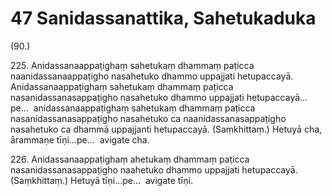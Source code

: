 # 47 Sanidassanattika, Sahetukaduka

(90.)

225\. Anidassanaappaṭighaṃ sahetukaṃ dhammaṃ paṭicca naanidassanaappaṭigho nasahetuko dhammo uppajjati hetupaccayā. Anidassanaappaṭighaṃ sahetukaṃ dhammaṃ paṭicca nasanidassanasappaṭigho nasahetuko dhammo uppajjati hetupaccayā…pe…  anidassanaappaṭighaṃ sahetukaṃ dhammaṃ paṭicca nasanidassanasappaṭigho nasahetuko ca naanidassanasappaṭigho nasahetuko ca dhammā uppajjanti hetupaccayā. (Saṃkhittaṃ.) Hetuyā cha, ārammaṇe tīṇi…pe…  avigate cha.

226\. Anidassanaappaṭighaṃ ahetukaṃ dhammaṃ paṭicca nasanidassanasappaṭigho naahetuko dhammo uppajjati hetupaccayā. (Saṃkhittaṃ.) Hetuyā tīṇi…pe…  avigate tīṇi.
